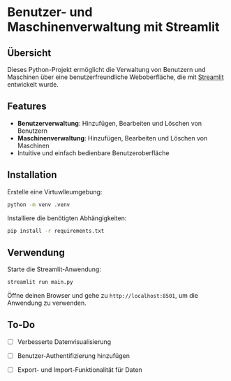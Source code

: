 # Benutzer- und Maschinenverwaltung mit Streamlit

## Übersicht
Dieses Python-Projekt ermöglicht die Verwaltung von Benutzern und Maschinen über eine benutzerfreundliche Weboberfläche, die mit [Streamlit](https://streamlit.io/) entwickelt wurde. 

## Features
- **Benutzerverwaltung**: Hinzufügen, Bearbeiten und Löschen von Benutzern
- **Maschinenverwaltung**: Hinzufügen, Bearbeiten und Löschen von Maschinen
- Intuitive und einfach bedienbare Benutzeroberfläche

## Installation
 Erstelle eine Virtuwlleumgebung:
   ```bash
   python -m venv .venv
   ```
 Installiere die benötigten Abhängigkeiten:
   ```bash
   pip install -r requirements.txt
   ```

## Verwendung
Starte die Streamlit-Anwendung:
```bash
streamlit run main.py
```

Öffne deinen Browser und gehe zu `http://localhost:8501`, um die Anwendung zu verwenden.

## To-Do
- [ ] Verbesserte Datenvisualisierung
- [ ] Benutzer-Authentifizierung hinzufügen
- [ ] Export- und Import-Funktionalität für Daten

